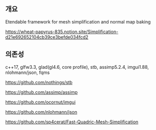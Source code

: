 ## 개요

Etendable framework for mesh simplification and normal map baking

https://wheat-papyrus-835.notion.site/Simplification-d21e692652104cb39ce3befde034fcd2

## 의존성

c++17, glfw3.3, glad(gl4.6, core profile), stb, assimp5.2.4, imgui1.88, nlohmann/json, fqms

https://github.com/nothings/stb

https://github.com/assimp/assimp

https://github.com/ocornut/imgui

https://github.com/nlohmann/json

https://github.com/sp4cerat/Fast-Quadric-Mesh-Simplification
